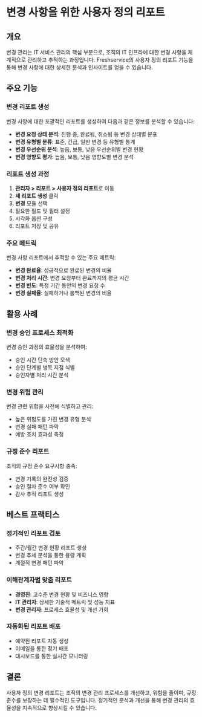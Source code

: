 # 변경 사항을 위한 사용자 정의 리포트

## 개요

변경 관리는 IT 서비스 관리의 핵심 부분으로, 조직의 IT 인프라에 대한 변경 사항을 체계적으로 관리하고 추적하는 과정입니다. Freshservice의 사용자 정의 리포트 기능을 통해 변경 사항에 대한 상세한 분석과 인사이트를 얻을 수 있습니다.

## 주요 기능

### 변경 리포트 생성

변경 사항에 대한 포괄적인 리포트를 생성하여 다음과 같은 정보를 분석할 수 있습니다:

- **변경 요청 상태 분석**: 진행 중, 완료됨, 취소됨 등 변경 상태별 분포
- **변경 유형별 분류**: 표준, 긴급, 일반 변경 등 유형별 통계
- **변경 우선순위 분석**: 높음, 보통, 낮음 우선순위별 변경 현황
- **변경 영향도 평가**: 높음, 보통, 낮음 영향도별 변경 분석

### 리포트 생성 과정

1. **관리자 &gt; 리포트 &gt; 사용자 정의 리포트**로 이동
2. **새 리포트 생성** 클릭
3. **변경** 모듈 선택
4. 필요한 필드 및 필터 설정
5. 시각화 옵션 구성
6. 리포트 저장 및 공유

### 주요 메트릭

변경 사항 리포트에서 추적할 수 있는 주요 메트릭:

- **변경 완료율**: 성공적으로 완료된 변경의 비율
- **변경 처리 시간**: 변경 요청부터 완료까지의 평균 시간
- **변경 빈도**: 특정 기간 동안의 변경 요청 수
- **변경 실패율**: 실패하거나 롤백된 변경의 비율

## 활용 사례

### 변경 승인 프로세스 최적화

변경 승인 과정의 효율성을 분석하여:
- 승인 시간 단축 방안 모색
- 승인 단계별 병목 지점 식별
- 승인자별 처리 시간 분석

### 변경 위험 관리

변경 관련 위험을 사전에 식별하고 관리:
- 높은 위험도를 가진 변경 유형 분석
- 변경 실패 패턴 파악
- 예방 조치 효과성 측정

### 규정 준수 리포트

조직의 규정 준수 요구사항 충족:
- 변경 기록의 완전성 검증
- 승인 절차 준수 여부 확인
- 감사 추적 리포트 생성

## 베스트 프랙티스

### 정기적인 리포트 검토

- 주간/월간 변경 현황 리포트 생성
- 변경 추세 분석을 통한 용량 계획
- 계절적 변경 패턴 파악

### 이해관계자별 맞춤 리포트

- **경영진**: 고수준 변경 현황 및 비즈니스 영향
- **IT 관리자**: 상세한 기술적 메트릭 및 성능 지표  
- **변경 관리자**: 프로세스 효율성 및 개선 기회

### 자동화된 리포트 배포

- 예약된 리포트 자동 생성
- 이메일을 통한 정기 배포
- 대시보드를 통한 실시간 모니터링

## 결론

사용자 정의 변경 리포트는 조직의 변경 관리 프로세스를 개선하고, 위험을 줄이며, 규정 준수를 보장하는 데 필수적인 도구입니다. 정기적인 분석과 개선을 통해 변경 관리의 효율성을 지속적으로 향상시킬 수 있습니다.